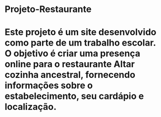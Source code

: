 # Projeto-Restaurante
# Este projeto é um site desenvolvido como parte de um trabalho escolar. O objetivo é criar uma presença online para o restaurante Altar cozinha ancestral, fornecendo informações sobre o estabelecimento, seu cardápio e localização.
